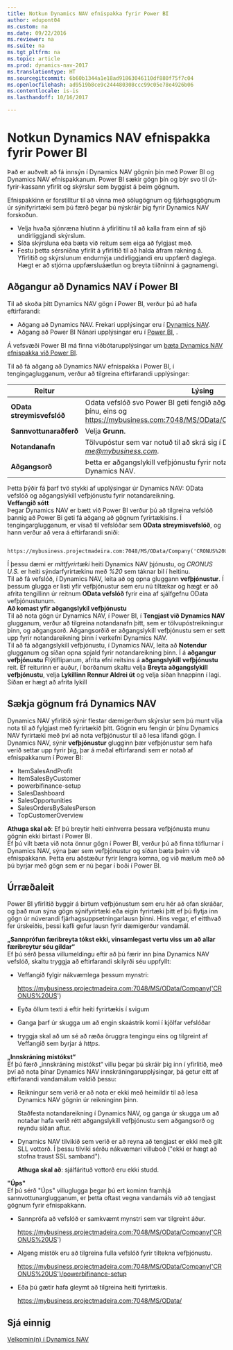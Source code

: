 ```yaml
---
title: Notkun Dynamics NAV efnispakka fyrir Power BI
author: edupont04
ms.custom: na
ms.date: 09/22/2016
ms.reviewer: na
ms.suite: na
ms.tgt_pltfrm: na
ms.topic: article
ms.prod: dynamics-nav-2017
ms.translationtype: HT
ms.sourcegitcommit: 6b60b1344a1e18ad91863046110df880f75f7c04
ms.openlocfilehash: ad9519b8ce9c244480308ccc99c05e78e4926b06
ms.contentlocale: is-is
ms.lasthandoff: 10/16/2017

---
```


# <a name="using-the-dynamics-nav-content-pack-for-power-bi"></a>Notkun Dynamics NAV efnispakka fyrir Power BI
Það er auðvelt að fá innsýn í Dynamics NAV gögnin þín með Power BI og Dynamics NAV efnispakkanum. Power BI sækir gögn þín og býr svo til út-fyrir-kassann yfirlit og skýrslur sem byggist á þeim gögnum.  

Efnispakkinn er forstilltur til að vinna með sölugögnum og fjárhagsgögnum úr sýnifyrirtæki sem þú færð þegar þú nýskráir þig fyrir Dynamics NAV forskoðun.  

- Velja hvaða sjónræna hlutinn á yfirlitinu til að kalla fram einn af sjö undirliggjandi skýrslum.  
- Síða skýrsluna eða bæta við reitum sem eiga að fylgjast með.  
- Festu þetta sérsniðna yfirlit á yfirlitið til að halda áfram rakning á.  
Yfirlitið og skýrslunum endurnýja undirliggjandi eru uppfærð daglega. Hægt er að stjórna uppfærsluáætlun og breyta tiíðninni á gagnamengi.  

## <a name="accessing-dynamics-nav-in-power-bi"></a>Aðgangur að Dynamics NAV í Power BI
Til að skoða þitt Dynamics NAV gögn í Power BI, verður þú að hafa eftirfarandi:  

- Aðgang að Dynamics NAV. Frekari upplýsingar eru í [Dynamics NAV](http://go.microsoft.com/fwlink/?LinkID=759714).  
- Aðgang að Power BI Nánari upplýsingar eru í [Power BI](https://powerbi.microsoft.com), .

Á vefsvæði Power BI má finna viðbótarupplýsingar um [bæta Dynamics NAV efnispakka við Power BI](http://go.microsoft.com/fwlink/?LinkID=760850).  

Til að fá aðgang að Dynamics NAV efnispakka í Power BI, í tengingaglugganum, verður að tilgreina eftirfarandi upplýsingar:

| Reitur       | Lýsing              |
|-------------|--------------------------|
|**OData streymisvefslóð**|Odata vefslóð svo Power BI geti fengið aðgang að gögnum úr fyrirtæki þínu, eins og https://mybusiness.com:7048/MS/OData/Company('CRONUS%20US').|
|**Sannvottunaraðferð**|Velja **Grunn**.|
|**Notandanafn**|Tölvupóstur sem var notuð til að skrá sig í Dynamics NAV, á borð við *me@mybusiness.com*.|
|**Aðgangsorð**|Þetta er aðgangslykill vefþjónustu fyrir notandareikningur þinn í Dynamics NAV.|

Þetta þýðir fá þarf tvö stykki af upplýsingar úr Dynamics NAV: OData vefslóð og aðgangslykill vefþjónustu fyrir notandareikning.  
**Veffangið sótt**  
Þegar Dynamics NAV er bætt við Power BI verður þú að tilgreina vefslóð þannig að Power Bi geti fá aðgang að gögnum fyrirtækisins. Í tengingarglugganum, er vísað til vefslóðar sem **OData streymisvefslóð**, og hann verður að vera á eftirfarandi sniði:

         https://mybusiness.projectmadeira.com:7048/MS/OData/Company('CRONUS%20US')  
Í þessu dæmi er *mittfyrirtæki* heiti Dynamics NAV þjónustu, og *CRONUS U.S.* er heiti sýndarfyrirtækinu með *%20* sem táknar bil í heitinu.   
Til að fá vefslóð, í Dynamics NAV, leita að og opna gluggann **vefþjónustur**. Í þessum glugga er listi yfir vefþjónustur sem eru nú tiltækar og hægt er að afrita tengillinn úr reitnum **OData vefslóð** fyrir eina af sjálfgefnu OData vefþjónustunum.  
**Að komast yfir aðgangslykil vefþjónustu**  
Til að nota gögn úr Dynamics NAV, í Power BI, í **Tengjast við Dynamics NAV** glugganum, verður að tilgreina notandanafn þitt, sem er tölvupóstreikningur þinn, og aðgangsorð. Aðgangsorðið er aðgangslykill vefþjónustu sem er sett upp fyrir notandareikning þinn í verkefni Dynamics NAV.  
Til að fá aðgangslykill vefþjónustu, í Dynamics NAV, leita að **Notendur** glugganum og síðan opna spjald fyrir notandareikning þinn. Í á **aðgangur vefþjónustu** Flýtiflipanum, afrita efni reitsins á **aðgangslykill vefþjónustu** reit. Ef reiturinn er auður, í borðanum skaltu velja **Breyta aðgangslykill vefþjónustu**, velja **Lykillinn Rennur Aldrei út** og velja síðan hnappinn í lagi. Síðan er hægt að afrita lykill  

## <a name="getting-data-from-dynamics-nav"></a>Sækja gögnum frá Dynamics NAV
Dynamics NAV yfirlitið sýnir flestar dæmigerðum skýrslur sem þú munt vilja nota til að fylgjast með fyrirtækið þitt. Gögnin eru fengin úr þínu Dynamics NAV fyrirtæki með því að nota vefþjónustur til að lesa lifandi gögn. Í Dynamics NAV, sýnir **vefþjónustur** glugginn þær vefþjónustur sem hafa verið settar upp fyrir þig, þar á meðal eftirfarandi sem er notað af efnispakkanum í Power BI:  

- ItemSalesAndProfit  
- ItemSalesByCustomer  
- powerbifinance-setup  
- SalesDashboard  
- SalesOpportunities  
- SalesOrdersBySalesPerson  
- TopCustomerOverview  

**Athuga skal að**: Ef þú breytir heiti einhverra þessara vefþjónusta munu gögnin ekki birtast í Power BI.  
Ef þú vilt bæta við nota önnur gögn í Power BI, verður þú að finna töflurnar í Dynamics NAV, sýna þær sem vefþjónustur og síðan bæta þeim við efnispakkann. Þetta eru aðstæður fyrir lengra komna, og við mælum með að þú byrjar með gögn sem er nú þegar í boði í Power BI.  

## <a name="troubleshooting"></a>Úrræðaleit
Power BI yfirlitið byggir á birtum vefþjónustum sem eru hér að ofan skráðar, og það mun sýna gögn sýnifyrirtæki eða eigin fyrirtæki þitt ef þú flytja inn gögn úr núverandi fjárhagsuppsetningarlausn þinni. Hins vegar, ef eitthvað fer úrskeiðis, þessi kafli gefur lausn fyrir dæmigerður vandamál.  

**„Sannprófun færibreyta tókst ekki, vinsamlegast vertu viss um að allar færibreytur séu gildar“**  
Ef þú sérð þessa villumeldingu eftir að þú færir inn þína Dynamics NAV vefslóð, skaltu tryggja að eftirfarandi skilyrði séu uppfyllt:  

- Veffangið fylgir nákvæmlega þessum mynstri:

    https://mybusiness.projectmadeira.com:7048/MS/OData/Company('CRONUS%20US')  
- Eyða öllum texti á eftir heiti fyrirtækis í svigum  
- Ganga þarf úr skugga um að engin skaástrik komi í kjölfar vefslóðar  
- tryggja skal að um sé að ræða öruggra tengingu eins og tilgreint af Veffangið sem byrjar á *https*.  


**„Innskráning mistókst“**  
Ef þú færð „innskráning mistókst“ villu þegar þú skráir þig inn í yfirlitið, með því að nota þínar Dynamics NAV innskráningarupplýsingar, þá getur eitt af eftirfarandi vandamálum valdið þessu:

* Reikningur sem verið er að nota er ekki með heimildir til að lesa Dynamics NAV gögnin úr reikninginn þinn.

    Staðfesta notandareikning í Dynamics NAV, og ganga úr skugga um að notaðar hafa verið rétt aðgangslykill vefþjónustu sem aðgangsorð og reyndu síðan aftur.  
* Dynamics NAV tilvikið sem verið er að reyna að tengjast er ekki með gilt SLL vottorð. Í þessu tilviki sérðu nákvæmari villuboð ("ekki er hægt að stofna traust SSL samband").

    **Athuga skal að**: sjálfárituð vottorð eru ekki studd.  


**"Úps"**  
Ef þú sérð "Úps" villuglugga þegar þú ert kominn framhjá sannvottunarglugganum, er þetta oftast vegna vandamáls við að tengjast gögnum fyrir efnispakkann.

* Sannprófa að vefslóð er samkvæmt mynstri sem var tilgreint áður.

    https://mybusiness.projectmadeira.com:7048/MS/OData/Company('CRONUS%20US')  
* Algeng mistök eru að tilgreina fulla vefslóð fyrir tiltekna vefþjónustu.

    https://mybusiness.projectmadeira.com:7048/MS/OData/Company('CRONUS%20US')/powerbifinance-setup  
* Eða þú gætir hafa gleymt að tilgreina heiti fyrirtækis.

    https://mybusiness.projectmadeira.com:7048/MS/OData/  


## <a name="see-also"></a>Sjá einnig
[Velkomin(n) í Dynamics NAV](across-get-started.md)  

